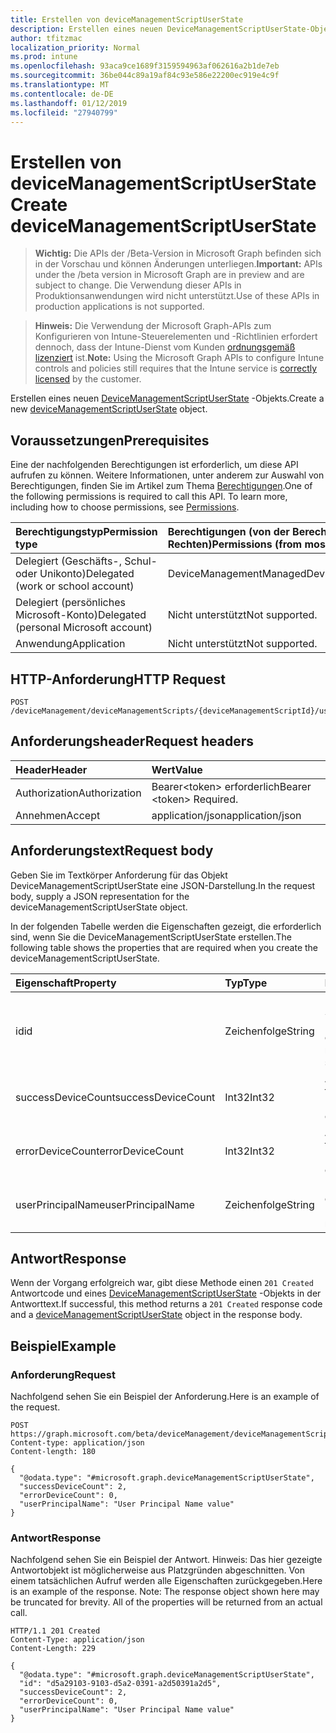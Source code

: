 ```yaml
---
title: Erstellen von deviceManagementScriptUserState
description: Erstellen eines neuen DeviceManagementScriptUserState-Objekts.
author: tfitzmac
localization_priority: Normal
ms.prod: intune
ms.openlocfilehash: 93aca9ce1689f3159594963af062616a2b1de7eb
ms.sourcegitcommit: 36be044c89a19af84c93e586e22200ec919e4c9f
ms.translationtype: MT
ms.contentlocale: de-DE
ms.lasthandoff: 01/12/2019
ms.locfileid: "27940799"
---
```

# <a name="create-devicemanagementscriptuserstate"></a><span data-ttu-id="b92bc-103">Erstellen von deviceManagementScriptUserState</span><span class="sxs-lookup"><span data-stu-id="b92bc-103">Create deviceManagementScriptUserState</span></span>

> <span data-ttu-id="b92bc-104">**Wichtig:** Die APIs der /Beta-Version in Microsoft Graph befinden sich in der Vorschau und können Änderungen unterliegen.</span><span class="sxs-lookup"><span data-stu-id="b92bc-104">**Important:** APIs under the /beta version in Microsoft Graph are in preview and are subject to change.</span></span> <span data-ttu-id="b92bc-105">Die Verwendung dieser APIs in Produktionsanwendungen wird nicht unterstützt.</span><span class="sxs-lookup"><span data-stu-id="b92bc-105">Use of these APIs in production applications is not supported.</span></span>

> <span data-ttu-id="b92bc-106">**Hinweis:** Die Verwendung der Microsoft Graph-APIs zum Konfigurieren von Intune-Steuerelementen und -Richtlinien erfordert dennoch, dass der Intune-Dienst vom Kunden [ordnungsgemäß lizenziert](https://go.microsoft.com/fwlink/?linkid=839381) ist.</span><span class="sxs-lookup"><span data-stu-id="b92bc-106">**Note:** Using the Microsoft Graph APIs to configure Intune controls and policies still requires that the Intune service is [correctly licensed](https://go.microsoft.com/fwlink/?linkid=839381) by the customer.</span></span>

<span data-ttu-id="b92bc-107">Erstellen eines neuen [DeviceManagementScriptUserState](../resources/intune-devices-devicemanagementscriptuserstate.md) -Objekts.</span><span class="sxs-lookup"><span data-stu-id="b92bc-107">Create a new [deviceManagementScriptUserState](../resources/intune-devices-devicemanagementscriptuserstate.md) object.</span></span>
## <a name="prerequisites"></a><span data-ttu-id="b92bc-108">Voraussetzungen</span><span class="sxs-lookup"><span data-stu-id="b92bc-108">Prerequisites</span></span>
<span data-ttu-id="b92bc-p102">Eine der nachfolgenden Berechtigungen ist erforderlich, um diese API aufrufen zu können. Weitere Informationen, unter anderem zur Auswahl von Berechtigungen, finden Sie im Artikel zum Thema [Berechtigungen](/graph/permissions-reference).</span><span class="sxs-lookup"><span data-stu-id="b92bc-p102">One of the following permissions is required to call this API. To learn more, including how to choose permissions, see [Permissions](/graph/permissions-reference).</span></span>

|<span data-ttu-id="b92bc-111">Berechtigungstyp</span><span class="sxs-lookup"><span data-stu-id="b92bc-111">Permission type</span></span>|<span data-ttu-id="b92bc-112">Berechtigungen (von der Berechtigung mit den meisten Rechten zu der mit den wenigsten Rechten)</span><span class="sxs-lookup"><span data-stu-id="b92bc-112">Permissions (from most to least privileged)</span></span>|
|:---|:---|
|<span data-ttu-id="b92bc-113">Delegiert (Geschäfts-, Schul- oder Unikonto)</span><span class="sxs-lookup"><span data-stu-id="b92bc-113">Delegated (work or school account)</span></span>|<span data-ttu-id="b92bc-114">DeviceManagementManagedDevices.ReadWrite.All</span><span class="sxs-lookup"><span data-stu-id="b92bc-114">DeviceManagementManagedDevices.ReadWrite.All</span></span>|
|<span data-ttu-id="b92bc-115">Delegiert (persönliches Microsoft-Konto)</span><span class="sxs-lookup"><span data-stu-id="b92bc-115">Delegated (personal Microsoft account)</span></span>|<span data-ttu-id="b92bc-116">Nicht unterstützt</span><span class="sxs-lookup"><span data-stu-id="b92bc-116">Not supported.</span></span>|
|<span data-ttu-id="b92bc-117">Anwendung</span><span class="sxs-lookup"><span data-stu-id="b92bc-117">Application</span></span>|<span data-ttu-id="b92bc-118">Nicht unterstützt</span><span class="sxs-lookup"><span data-stu-id="b92bc-118">Not supported.</span></span>|

## <a name="http-request"></a><span data-ttu-id="b92bc-119">HTTP-Anforderung</span><span class="sxs-lookup"><span data-stu-id="b92bc-119">HTTP Request</span></span>
<!-- {
  "blockType": "ignored"
}
-->
``` http
POST /deviceManagement/deviceManagementScripts/{deviceManagementScriptId}/userRunStates
```

## <a name="request-headers"></a><span data-ttu-id="b92bc-120">Anforderungsheader</span><span class="sxs-lookup"><span data-stu-id="b92bc-120">Request headers</span></span>
|<span data-ttu-id="b92bc-121">Header</span><span class="sxs-lookup"><span data-stu-id="b92bc-121">Header</span></span>|<span data-ttu-id="b92bc-122">Wert</span><span class="sxs-lookup"><span data-stu-id="b92bc-122">Value</span></span>|
|:---|:---|
|<span data-ttu-id="b92bc-123">Authorization</span><span class="sxs-lookup"><span data-stu-id="b92bc-123">Authorization</span></span>|<span data-ttu-id="b92bc-124">Bearer&lt;token&gt; erforderlich</span><span class="sxs-lookup"><span data-stu-id="b92bc-124">Bearer &lt;token&gt; Required.</span></span>|
|<span data-ttu-id="b92bc-125">Annehmen</span><span class="sxs-lookup"><span data-stu-id="b92bc-125">Accept</span></span>|<span data-ttu-id="b92bc-126">application/json</span><span class="sxs-lookup"><span data-stu-id="b92bc-126">application/json</span></span>|

## <a name="request-body"></a><span data-ttu-id="b92bc-127">Anforderungstext</span><span class="sxs-lookup"><span data-stu-id="b92bc-127">Request body</span></span>
<span data-ttu-id="b92bc-128">Geben Sie im Textkörper Anforderung für das Objekt DeviceManagementScriptUserState eine JSON-Darstellung.</span><span class="sxs-lookup"><span data-stu-id="b92bc-128">In the request body, supply a JSON representation for the deviceManagementScriptUserState object.</span></span>

<span data-ttu-id="b92bc-129">In der folgenden Tabelle werden die Eigenschaften gezeigt, die erforderlich sind, wenn Sie die DeviceManagementScriptUserState erstellen.</span><span class="sxs-lookup"><span data-stu-id="b92bc-129">The following table shows the properties that are required when you create the deviceManagementScriptUserState.</span></span>

|<span data-ttu-id="b92bc-130">Eigenschaft</span><span class="sxs-lookup"><span data-stu-id="b92bc-130">Property</span></span>|<span data-ttu-id="b92bc-131">Typ</span><span class="sxs-lookup"><span data-stu-id="b92bc-131">Type</span></span>|<span data-ttu-id="b92bc-132">Beschreibung</span><span class="sxs-lookup"><span data-stu-id="b92bc-132">Description</span></span>|
|:---|:---|:---|
|<span data-ttu-id="b92bc-133">id</span><span class="sxs-lookup"><span data-stu-id="b92bc-133">id</span></span>|<span data-ttu-id="b92bc-134">Zeichenfolge</span><span class="sxs-lookup"><span data-stu-id="b92bc-134">String</span></span>|<span data-ttu-id="b92bc-135">Das Gerät Management Skript Zustand Benutzerentität-Taste.</span><span class="sxs-lookup"><span data-stu-id="b92bc-135">Key of the device management script user state entity.</span></span>|
|<span data-ttu-id="b92bc-136">successDeviceCount</span><span class="sxs-lookup"><span data-stu-id="b92bc-136">successDeviceCount</span></span>|<span data-ttu-id="b92bc-137">Int32</span><span class="sxs-lookup"><span data-stu-id="b92bc-137">Int32</span></span>|<span data-ttu-id="b92bc-138">Anzahl der Erfolg Geräte für bestimmte Benutzer.</span><span class="sxs-lookup"><span data-stu-id="b92bc-138">Success device count for specific user.</span></span>|
|<span data-ttu-id="b92bc-139">errorDeviceCount</span><span class="sxs-lookup"><span data-stu-id="b92bc-139">errorDeviceCount</span></span>|<span data-ttu-id="b92bc-140">Int32</span><span class="sxs-lookup"><span data-stu-id="b92bc-140">Int32</span></span>|<span data-ttu-id="b92bc-141">Anzahl der Fehler Geräte für bestimmte Benutzer.</span><span class="sxs-lookup"><span data-stu-id="b92bc-141">Error device count for specific user.</span></span>|
|<span data-ttu-id="b92bc-142">userPrincipalName</span><span class="sxs-lookup"><span data-stu-id="b92bc-142">userPrincipalName</span></span>|<span data-ttu-id="b92bc-143">Zeichenfolge</span><span class="sxs-lookup"><span data-stu-id="b92bc-143">String</span></span>|<span data-ttu-id="b92bc-144">Prinzip-Benutzernamen eines bestimmten Benutzers.</span><span class="sxs-lookup"><span data-stu-id="b92bc-144">User principle name of specific user.</span></span>|



## <a name="response"></a><span data-ttu-id="b92bc-145">Antwort</span><span class="sxs-lookup"><span data-stu-id="b92bc-145">Response</span></span>
<span data-ttu-id="b92bc-146">Wenn der Vorgang erfolgreich war, gibt diese Methode einen `201 Created` Antwortcode und eines [DeviceManagementScriptUserState](../resources/intune-devices-devicemanagementscriptuserstate.md) -Objekts in der Antworttext.</span><span class="sxs-lookup"><span data-stu-id="b92bc-146">If successful, this method returns a `201 Created` response code and a [deviceManagementScriptUserState](../resources/intune-devices-devicemanagementscriptuserstate.md) object in the response body.</span></span>

## <a name="example"></a><span data-ttu-id="b92bc-147">Beispiel</span><span class="sxs-lookup"><span data-stu-id="b92bc-147">Example</span></span>
### <a name="request"></a><span data-ttu-id="b92bc-148">Anforderung</span><span class="sxs-lookup"><span data-stu-id="b92bc-148">Request</span></span>
<span data-ttu-id="b92bc-149">Nachfolgend sehen Sie ein Beispiel der Anforderung.</span><span class="sxs-lookup"><span data-stu-id="b92bc-149">Here is an example of the request.</span></span>
``` http
POST https://graph.microsoft.com/beta/deviceManagement/deviceManagementScripts/{deviceManagementScriptId}/userRunStates
Content-type: application/json
Content-length: 180

{
  "@odata.type": "#microsoft.graph.deviceManagementScriptUserState",
  "successDeviceCount": 2,
  "errorDeviceCount": 0,
  "userPrincipalName": "User Principal Name value"
}
```

### <a name="response"></a><span data-ttu-id="b92bc-150">Antwort</span><span class="sxs-lookup"><span data-stu-id="b92bc-150">Response</span></span>
<span data-ttu-id="b92bc-p103">Nachfolgend sehen Sie ein Beispiel der Antwort. Hinweis: Das hier gezeigte Antwortobjekt ist möglicherweise aus Platzgründen abgeschnitten. Von einem tatsächlichen Aufruf werden alle Eigenschaften zurückgegeben.</span><span class="sxs-lookup"><span data-stu-id="b92bc-p103">Here is an example of the response. Note: The response object shown here may be truncated for brevity. All of the properties will be returned from an actual call.</span></span>
``` http
HTTP/1.1 201 Created
Content-Type: application/json
Content-Length: 229

{
  "@odata.type": "#microsoft.graph.deviceManagementScriptUserState",
  "id": "d5a29103-9103-d5a2-0391-a2d50391a2d5",
  "successDeviceCount": 2,
  "errorDeviceCount": 0,
  "userPrincipalName": "User Principal Name value"
}
```





